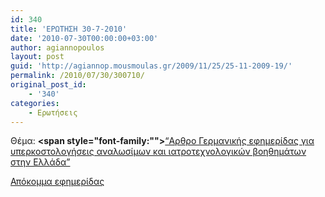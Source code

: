 ```yaml
---
id: 340
title: 'ΕΡΩΤΗΣΗ 30-7-2010'
date: '2010-07-30T00:00:00+03:00'
author: agiannopoulos
layout: post
guid: 'http://agiannop.mousmoulas.gr/2009/11/25/25-11-2009-19/'
permalink: /2010/07/30/300710/
original_post_id:
    - '340'
categories:
    - Ερωτήσεις
---
```


Θέμα: **<span style="font-family:""></span>**[“Αρθρο Γερμανικής εφημερίδας για υπερκοστολογήσεις αναλωσίμων και ιατροτεχνολογικών βοηθημάτων στην Ελλάδα”](http://localhost:8000/wp-content/uploads/2009/11/30072010_germaniki_efimerida.pdf)

[Απόκομμα εφημερίδας](http://localhost:8000/wp-content/uploads/2009/11/hellas-kartell2.pdf)